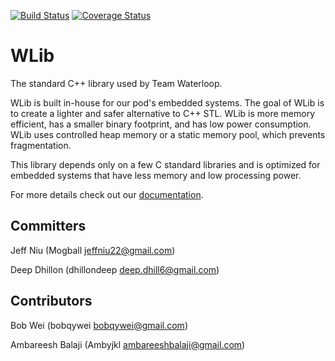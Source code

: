 [![Build Status](https://travis-ci.org/teamwaterloop/waterloop-wlib.svg?branch=master)](https://travis-ci.org/teamwaterloop/waterloop-wlib)
[![Coverage Status](https://coveralls.io/repos/github/teamwaterloop/waterloop-wlib/badge.svg?branch=master)](https://coveralls.io/github/teamwaterloop/waterloop-wlib?branch=master)

# WLib

The standard C++ library used by Team Waterloop. 

WLib is built in-house for our pod's embedded systems. The goal of WLib is to create a lighter and safer alternative to C++ STL. WLib is more memory efficient, has a smaller binary footprint, and has low power consumption. WLib uses controlled heap memory or a static memory pool, which prevents fragmentation.

This library depends only on a few C standard libraries and is optimized for embedded systems that have less memory and low processing power.

For more details check out our [documentation](https://teamwaterloop.github.io/waterloop-wlib/).

## Committers

Jeff Niu (Mogball [jeffniu22@gmail.com](mailto:jeffniu22@gmail.com))

Deep Dhillon (dhillondeep [deep.dhill6@gmail.com](mailto:deep.dhill6@gmail.com))

## Contributors

Bob Wei (bobqywei [bobqywei@gmail.com](mailto:bobqywei@gmail.com))

Ambareesh Balaji (Ambyjkl [ambareeshbalaji@gmail.com](mailto:ambareeshbalaji@gmail.com))
